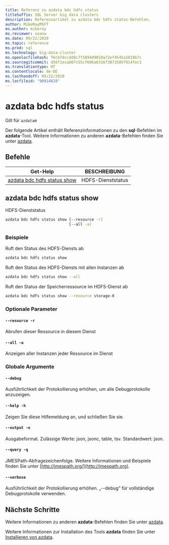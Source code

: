 ```yaml
---
title: Referenz zu azdata bdc hdfs status
titleSuffix: SQL Server big data clusters
description: Referenzartikel zu azdata bdc hdfs status-Befehlen.
author: MikeRayMSFT
ms.author: mikeray
ms.reviewer: seanw
ms.date: 09/22/2020
ms.topic: reference
ms.prod: sql
ms.technology: big-data-cluster
ms.openlocfilehash: f6cb7dccdd8c7f5894d9010a72ef4545a1019b7c
ms.sourcegitcommit: d56f1eca807c55cf606a6316f3872585f014fec1
ms.translationtype: HT
ms.contentlocale: de-DE
ms.lasthandoff: 09/22/2020
ms.locfileid: "90914828"
---
```

# <a name="azdata-bdc-hdfs-status"></a>azdata bdc hdfs status

Gilt für `azdata`e

Der folgende Artikel enthält Referenzinformationen zu den **sql**-Befehlen im **azdata**-Tool. Weitere Informationen zu anderen **azdata**-Befehlen finden Sie unter [azdata](reference-azdata.md).

## <a name="commands"></a>Befehle

|Get-Help|BESCHREIBUNG|
| --- | --- |
[azdata bdc hdfs status show](#azdata-bdc-hdfs-status-show) | HDFS-Dienststatus
## <a name="azdata-bdc-hdfs-status-show"></a>azdata bdc hdfs status show
HDFS-Dienststatus
```bash
azdata bdc hdfs status show [--resource -r] 
                            [--all -a]
```
### <a name="examples"></a>Beispiele
Ruft den Status des HDFS-Diensts ab
```bash
azdata bdc hdfs status show
```
Ruft den Status des HDFS-Diensts mit allen Instanzen ab
```bash
azdata bdc hdfs status show --all
```
Ruft den Status der Speicherressource im HDFS-Dienst ab
```bash
azdata bdc hdfs status show --resource storage-0
```
### <a name="optional-parameters"></a>Optionale Parameter
#### `--resource -r`
Abrufen dieser Ressource in diesem Dienst
#### `--all -a`
Anzeigen aller Instanzen jeder Ressource im Dienst
### <a name="global-arguments"></a>Globale Argumente
#### `--debug`
Ausführlichkeit der Protokollierung erhöhen, um alle Debugprotokolle anzuzeigen.
#### `--help -h`
Zeigen Sie diese Hilfemeldung an, und schließen Sie sie.
#### `--output -o`
Ausgabeformat.  Zulässige Werte: json, jsonc, table, tsv.  Standardwert: json.
#### `--query -q`
JMESPath-Abfragezeichenfolge. Weitere Informationen und Beispiele finden Sie unter [http://jmespath.org/](http://jmespath.org).
#### `--verbose`
Ausführlichkeit der Protokollierung erhöhen. „--debug“ für vollständige Debugprotokolle verwenden.

## <a name="next-steps"></a>Nächste Schritte

Weitere Informationen zu anderen **azdata**-Befehlen finden Sie unter [azdata](reference-azdata.md). 

Weitere Informationen zur Installation des Tools **azdata** finden Sie unter [Installieren von azdata](..\install\deploy-install-azdata.md).

